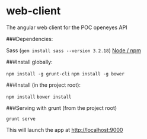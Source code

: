 web-client
===============

The angular web client for the POC openeyes API

###Dependencies:

Sass (`gem install sass --version 3.2.18`)
[Node / npm](http://nodejs.org/download/)

###Install globally:

`npm install -g grunt-cli`
`npm install -g bower`

###Install (in the project root):

`npm install`
`bower install`

###Serving with grunt (from the project root)

`grunt serve`

This will launch the app at [http://localhost:9000](http://localhost:9000)
